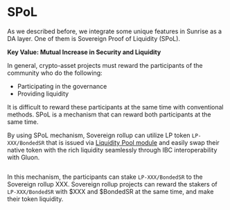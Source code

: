 # SPoL

As we described before, we integrate some unique features in Sunrise as a DA layer. One of them is Sovereign Proof of Liquidity (SPoL).

**Key Value: Mutual Increase in Security and Liquidity**

In general, crypto-asset projects must reward the participants of the community who do the following:

* Participating in the governance
* Providing liquidity

It is difficult to reward these participants at the same time with conventional methods. SPoL is a mechanism that can reward both participants at the same time.

By using SPoL mechanism, Sovereign rollup can utilize LP token `LP-XXX/BondedSR` that is issued via [Liquidity Pool module](liquidity-pool.md) and easily swap their native token with the rich liquidity seamlessly through IBC interoperability with Gluon.

<figure><img src="../../../.gitbook/assets/Screenshot 2024-04-02 at 09.46.23.png" alt=""><figcaption></figcaption></figure>

In this mechanism, the participants can stake `LP-XXX/BondedSR` to the Sovereign rollup XXX. Sovereign rollup projects can reward the stakers of `LP-XXX/BondedSR` with $XXX and $BondedSR at the same time, and make their token liquidity.

